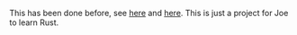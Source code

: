 This has been done before, see [here](https://github.com/LaurentMazare/serde-binprot) and [here](https://github.com/ChainSafe/serde-bin-prot). This is just a project for Joe to learn Rust.